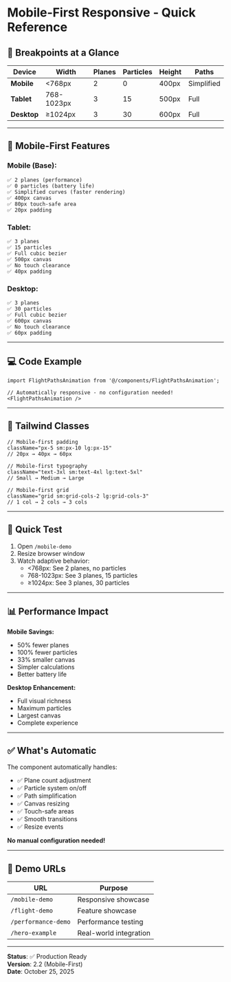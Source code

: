 # Mobile-First Responsive - Quick Reference

## 📱 Breakpoints at a Glance

| Device | Width | Planes | Particles | Height | Paths |
|--------|-------|--------|-----------|--------|-------|
| **Mobile** | <768px | 2 | 0 | 400px | Simplified |
| **Tablet** | 768-1023px | 3 | 15 | 500px | Full |
| **Desktop** | ≥1024px | 3 | 30 | 600px | Full |

---

## 🎯 Mobile-First Features

### Mobile (Base):
```
✅ 2 planes (performance)
✅ 0 particles (battery life)
✅ Simplified curves (faster rendering)
✅ 400px canvas
✅ 80px touch-safe area
✅ 20px padding
```

### Tablet:
```
✅ 3 planes
✅ 15 particles
✅ Full cubic bezier
✅ 500px canvas
✅ No touch clearance
✅ 40px padding
```

### Desktop:
```
✅ 3 planes
✅ 30 particles
✅ Full cubic bezier
✅ 600px canvas
✅ No touch clearance
✅ 60px padding
```

---

## 💻 Code Example

```tsx
import FlightPathsAnimation from '@/components/FlightPathsAnimation';

// Automatically responsive - no configuration needed!
<FlightPathsAnimation />
```

---

## 🎨 Tailwind Classes

```tsx
// Mobile-first padding
className="px-5 sm:px-10 lg:px-15"
// 20px → 40px → 60px

// Mobile-first typography
className="text-3xl sm:text-4xl lg:text-5xl"
// Small → Medium → Large

// Mobile-first grid
className="grid sm:grid-cols-2 lg:grid-cols-3"
// 1 col → 2 cols → 3 cols
```

---

## 🧪 Quick Test

1. Open `/mobile-demo`
2. Resize browser window
3. Watch adaptive behavior:
   - <768px: See 2 planes, no particles
   - 768-1023px: See 3 planes, 15 particles
   - ≥1024px: See 3 planes, 30 particles

---

## 📊 Performance Impact

**Mobile Savings:**
- 50% fewer planes
- 100% fewer particles
- 33% smaller canvas
- Simpler calculations
- Better battery life

**Desktop Enhancement:**
- Full visual richness
- Maximum particles
- Largest canvas
- Complete experience

---

## ✅ What's Automatic

The component automatically handles:
- ✅ Plane count adjustment
- ✅ Particle system on/off
- ✅ Path simplification
- ✅ Canvas resizing
- ✅ Touch-safe areas
- ✅ Smooth transitions
- ✅ Resize events

**No manual configuration needed!**

---

## 🚀 Demo URLs

| URL | Purpose |
|-----|---------|
| `/mobile-demo` | Responsive showcase |
| `/flight-demo` | Feature showcase |
| `/performance-demo` | Performance testing |
| `/hero-example` | Real-world integration |

---

**Status**: ✅ Production Ready  
**Version**: 2.2 (Mobile-First)  
**Date**: October 25, 2025

